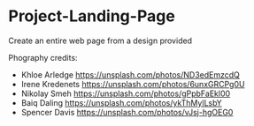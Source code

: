 # Project-Landing-Page
Create an entire web page from a design provided

Phography credits:

 - Khloe Arledge https://unsplash.com/photos/ND3edEmzcdQ
 - Irene Kredenets https://unsplash.com/photos/6unxGRCPg0U
 - Nikolay Smeh https://unsplash.com/photos/gPpbFaEkl00
 - Baiq Daling https://unsplash.com/photos/ykThMylLsbY
 - Spencer Davis https://unsplash.com/photos/vJsj-hgOEG0